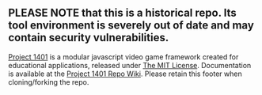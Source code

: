 PLEASE NOTE that this is a historical repo. Its tool environment is **severely out of date** and may contain security vulnerabilities. 
---
[Project 1401](http://davidseah.com/about/make-video-game/) is a modular javascript video game framework created for educational applications, released under [The MIT License](http://davidseah.com/?p=18262). Documentation is available at the  [Project 1401 Repo Wiki](https://github.com/daveseah/project-1401/wiki). Please retain this footer when cloning/forking the repo.


